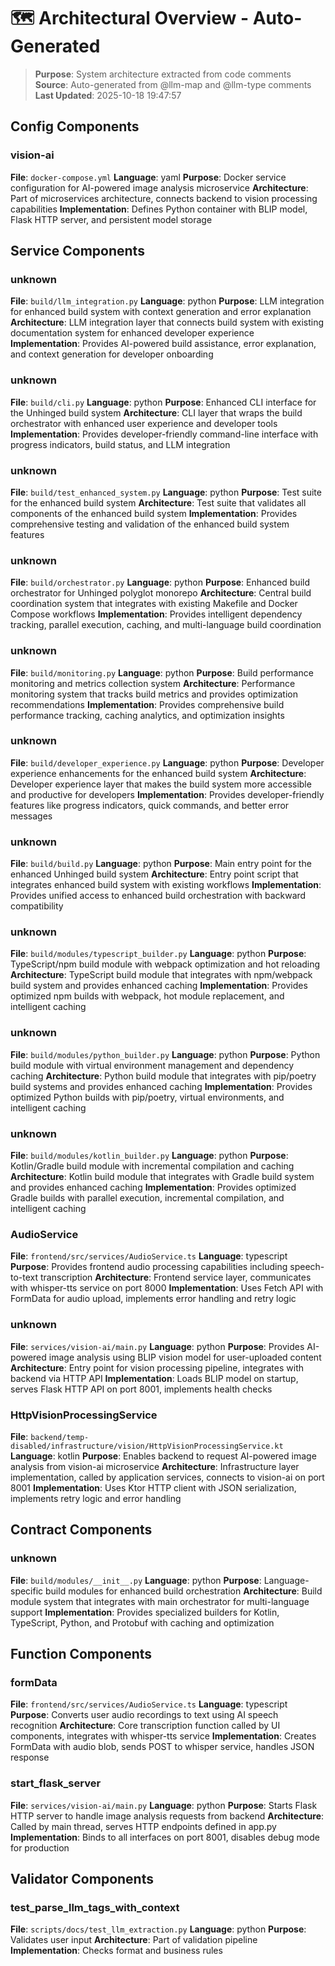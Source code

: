 # 🗺️ Architectural Overview - Auto-Generated

> **Purpose**: System architecture extracted from code comments
> **Source**: Auto-generated from @llm-map and @llm-type comments
> **Last Updated**: 2025-10-18 19:47:57

## Config Components

### vision-ai
**File**: `docker-compose.yml`
**Language**: yaml
**Purpose**: Docker service configuration for AI-powered image analysis microservice
**Architecture**: Part of microservices architecture, connects backend to vision processing capabilities
**Implementation**: Defines Python container with BLIP model, Flask HTTP server, and persistent model storage

## Service Components

### unknown
**File**: `build/llm_integration.py`
**Language**: python
**Purpose**: LLM integration for enhanced build system with context generation and error explanation
**Architecture**: LLM integration layer that connects build system with existing documentation system for enhanced developer experience
**Implementation**: Provides AI-powered build assistance, error explanation, and context generation for developer onboarding

### unknown
**File**: `build/cli.py`
**Language**: python
**Purpose**: Enhanced CLI interface for the Unhinged build system
**Architecture**: CLI layer that wraps the build orchestrator with enhanced user experience and developer tools
**Implementation**: Provides developer-friendly command-line interface with progress indicators, build status, and LLM integration

### unknown
**File**: `build/test_enhanced_system.py`
**Language**: python
**Purpose**: Test suite for the enhanced build system
**Architecture**: Test suite that validates all components of the enhanced build system
**Implementation**: Provides comprehensive testing and validation of the enhanced build system features

### unknown
**File**: `build/orchestrator.py`
**Language**: python
**Purpose**: Enhanced build orchestrator for Unhinged polyglot monorepo
**Architecture**: Central build coordination system that integrates with existing Makefile and Docker Compose workflows
**Implementation**: Provides intelligent dependency tracking, parallel execution, caching, and multi-language build coordination

### unknown
**File**: `build/monitoring.py`
**Language**: python
**Purpose**: Build performance monitoring and metrics collection system
**Architecture**: Performance monitoring system that tracks build metrics and provides optimization recommendations
**Implementation**: Provides comprehensive build performance tracking, caching analytics, and optimization insights

### unknown
**File**: `build/developer_experience.py`
**Language**: python
**Purpose**: Developer experience enhancements for the enhanced build system
**Architecture**: Developer experience layer that makes the build system more accessible and productive for developers
**Implementation**: Provides developer-friendly features like progress indicators, quick commands, and better error messages

### unknown
**File**: `build/build.py`
**Language**: python
**Purpose**: Main entry point for the enhanced Unhinged build system
**Architecture**: Entry point script that integrates enhanced build system with existing workflows
**Implementation**: Provides unified access to enhanced build orchestration with backward compatibility

### unknown
**File**: `build/modules/typescript_builder.py`
**Language**: python
**Purpose**: TypeScript/npm build module with webpack optimization and hot reloading
**Architecture**: TypeScript build module that integrates with npm/webpack build system and provides enhanced caching
**Implementation**: Provides optimized npm builds with webpack, hot module replacement, and intelligent caching

### unknown
**File**: `build/modules/python_builder.py`
**Language**: python
**Purpose**: Python build module with virtual environment management and dependency caching
**Architecture**: Python build module that integrates with pip/poetry build systems and provides enhanced caching
**Implementation**: Provides optimized Python builds with pip/poetry, virtual environments, and intelligent caching

### unknown
**File**: `build/modules/kotlin_builder.py`
**Language**: python
**Purpose**: Kotlin/Gradle build module with incremental compilation and caching
**Architecture**: Kotlin build module that integrates with Gradle build system and provides enhanced caching
**Implementation**: Provides optimized Gradle builds with parallel execution, incremental compilation, and intelligent caching

### AudioService
**File**: `frontend/src/services/AudioService.ts`
**Language**: typescript
**Purpose**: Provides frontend audio processing capabilities including speech-to-text transcription
**Architecture**: Frontend service layer, communicates with whisper-tts service on port 8000
**Implementation**: Uses Fetch API with FormData for audio upload, implements error handling and retry logic

### unknown
**File**: `services/vision-ai/main.py`
**Language**: python
**Purpose**: Provides AI-powered image analysis using BLIP vision model for user-uploaded content
**Architecture**: Entry point for vision processing pipeline, integrates with backend via HTTP API
**Implementation**: Loads BLIP model on startup, serves Flask HTTP API on port 8001, implements health checks

### HttpVisionProcessingService
**File**: `backend/temp-disabled/infrastructure/vision/HttpVisionProcessingService.kt`
**Language**: kotlin
**Purpose**: Enables backend to request AI-powered image analysis from vision-ai microservice
**Architecture**: Infrastructure layer implementation, called by application services, connects to vision-ai on port 8001
**Implementation**: Uses Ktor HTTP client with JSON serialization, implements retry logic and error handling

## Contract Components

### unknown
**File**: `build/modules/__init__.py`
**Language**: python
**Purpose**: Language-specific build modules for enhanced build orchestration
**Architecture**: Build module system that integrates with main orchestrator for multi-language support
**Implementation**: Provides specialized builders for Kotlin, TypeScript, Python, and Protobuf with caching and optimization

## Function Components

### formData
**File**: `frontend/src/services/AudioService.ts`
**Language**: typescript
**Purpose**: Converts user audio recordings to text using AI speech recognition
**Architecture**: Core transcription function called by UI components, integrates with whisper-tts service
**Implementation**: Creates FormData with audio blob, sends POST to whisper service, handles JSON response

### start_flask_server
**File**: `services/vision-ai/main.py`
**Language**: python
**Purpose**: Starts Flask HTTP server to handle image analysis requests from backend
**Architecture**: Called by main thread, serves HTTP endpoints defined in app.py
**Implementation**: Binds to all interfaces on port 8001, disables debug mode for production

## Validator Components

### test_parse_llm_tags_with_context
**File**: `scripts/docs/test_llm_extraction.py`
**Language**: python
**Purpose**: Validates user input
**Architecture**: Part of validation pipeline
**Implementation**: Checks format and business rules
